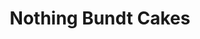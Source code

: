 ---
title: "Nothing Bundt Cakes"
url: /colorado-springs/nothing-bundt-cakes-dublin-boulevard/
shop: Konditorei
---
